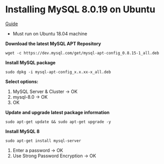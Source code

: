 # Installing MySQL 8.0.19 on Ubuntu 

[Guide](https://www.sqlshack.com/how-to-install-mysql-on-ubuntu-18-04/)

- Must run on Ubuntu 18.04 machine

<b>Download the latest MySQL APT Repository</b>

`wget -c https://dev.mysql.com/get/mysql-apt-config_0.8.15-1_all.deb`

<b>Install MySQL package</b>

`sudo dpkg -i mysql-apt-config_x.x.xx-x_all.deb`

<b>Select options:</b>
1. MySQL Server & Cluster -> OK
2. mysql-8.0 -> OK
3. OK

<b>Update and upgrade latest package information</b>

`sudo apt-get update && sudo apt-get upgrade -y`

<b>Install MySQL 8</b>

`sudo apt-get install mysql-server`

1. Enter a password -> OK
2. Use Strong Password Encryption -> OK 






